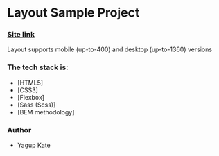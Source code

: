 # Layout Sample Project

### [Site link](https://kateyagup.github.io/price-cards/)

Layout supports mobile (up-to-400) and desktop (up-to-1360) versions

### The tech stack is:

- [HTML5]
- [CSS3]
- [Flexbox]
- [Sass (Scss)]
- [BEM methodology]

### Author

- Yagup Kate
